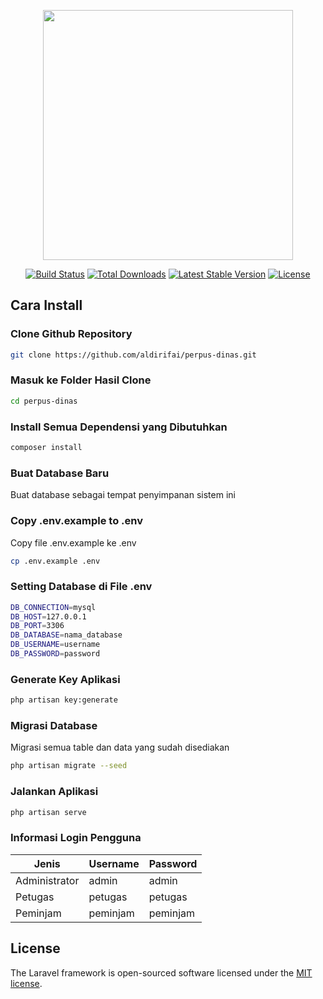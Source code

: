 <p align="center"><a href="https://laravel.com" target="_blank"><img src="https://raw.githubusercontent.com/laravel/art/master/logo-lockup/5%20SVG/2%20CMYK/1%20Full%20Color/laravel-logolockup-cmyk-red.svg" width="400"></a></p>

<p align="center">
<a href="https://travis-ci.org/laravel/framework"><img src="https://travis-ci.org/laravel/framework.svg" alt="Build Status"></a>
<a href="https://packagist.org/packages/laravel/framework"><img src="https://img.shields.io/packagist/dt/laravel/framework" alt="Total Downloads"></a>
<a href="https://packagist.org/packages/laravel/framework"><img src="https://img.shields.io/packagist/v/laravel/framework" alt="Latest Stable Version"></a>
<a href="https://packagist.org/packages/laravel/framework"><img src="https://img.shields.io/packagist/l/laravel/framework" alt="License"></a>
</p>

## Cara Install

### Clone Github Repository

```bash
git clone https://github.com/aldirifai/perpus-dinas.git
```

### Masuk ke Folder Hasil Clone

```bash
cd perpus-dinas
```

### Install Semua Dependensi yang Dibutuhkan

```bash
composer install
```

### Buat Database Baru

Buat database sebagai tempat penyimpanan sistem ini

### Copy .env.example to .env

Copy file .env.example ke .env

```bash
cp .env.example .env
```

### Setting Database di File .env

```bash
DB_CONNECTION=mysql
DB_HOST=127.0.0.1
DB_PORT=3306
DB_DATABASE=nama_database
DB_USERNAME=username
DB_PASSWORD=password
```

### Generate Key Aplikasi

```bash
php artisan key:generate
```

### Migrasi Database

Migrasi semua table dan data yang sudah disediakan

```bash
php artisan migrate --seed
```

### Jalankan Aplikasi

```bash
php artisan serve
```

### Informasi Login Pengguna

| Jenis         | Username | Password |
| ------------- | -------- | -------- |
| Administrator | admin    | admin    |
| Petugas       | petugas  | petugas  |
| Peminjam      | peminjam | peminjam |

## License

The Laravel framework is open-sourced software licensed under the [MIT license](https://opensource.org/licenses/MIT).
